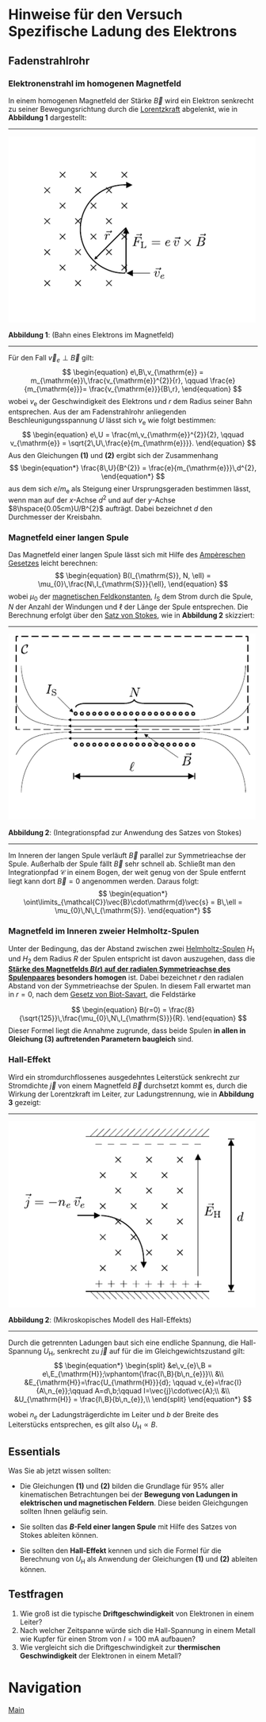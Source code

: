 # Hinweise für den Versuch Spezifische Ladung des Elektrons


## Fadenstrahlrohr

### Elektronenstrahl im homogenen Magnetfeld

In einem homogenen Magnetfeld der Stärke $\vec{B}$ wird ein Elektron senkrecht zu seiner Bewegungsrichtung durch die [Lorentzkraft](https://de.wikipedia.org/wiki/Lorentzkraft) abgelenkt, wie in **Abbildung 1** dargestellt:

---

<img src="../figures/LadungMagnetfeld.png" width="500" style="zoom:100%;" />

**Abbildung 1**: (Bahn eines Elektrons im Magnetfeld)

---

Für den Fall  $\vec{v}_{e}\perp\vec{B}$ gilt: 
$$
\begin{equation}
e\,B\,v_{\mathrm{e}} = m_{\mathrm{e}}\,\frac{v_{\mathrm{e}}^{2}}{r}, \qquad \frac{e}{m_{\mathrm{e}}}= \frac{v_{\mathrm{e}}}{B\,r},
\end{equation}
$$
wobei $v_{\mathrm{e}}$ der Geschwindigkeit des Elektrons und $r$ dem Radius seiner Bahn entsprechen. Aus der am Fadenstrahlrohr anliegenden Beschleunigungsspannung $U$ lässt sich $v_{\mathrm{e}}$ wie folgt bestimmen:
$$
\begin{equation}
e\,U = \frac{m\,v_{\mathrm{e}}^{2}}{2}, \qquad v_{\mathrm{e}} = \sqrt{2\,U\,\frac{e}{m_{\mathrm{e}}}}.
\end{equation}
$$
Aus den Gleichungen **(1)** und **(2)** ergibt sich der Zusammenhang
$$
\begin{equation*}
\frac{8\,U}{B^{2}} = \frac{e}{m_{\mathrm{e}}}\,d^{2},
\end{equation*}
$$
aus dem sich $e/m_{\mathrm{e}}$ als Steigung einer Ursprungsgeraden bestimmen lässt, wenn man auf der $x$-Achse $d^{2}$ und auf der $y$-Achse $8\hspace{0.05cm}U/B^{2}$ aufträgt. Dabei bezeichnet $d$ den Durchmesser der Kreisbahn.

### Magnetfeld einer langen Spule

Das Magnetfeld einer langen Spule lässt sich mit Hilfe des [Ampèreschen Gesetzes](https://de.wikipedia.org/wiki/Amp%C3%A8resches_Gesetz#Magnetfeld_der_Spule) leicht berechnen: 
$$
\begin{equation}
B(I_{\mathrm{S}}, N, \ell) = \mu_{0}\,\frac{N\,I_{\mathrm{S}}}{\ell},
\end{equation}
$$
wobei $\mu_{0}$ der [magnetischen Feldkonstanten](https://de.wikipedia.org/wiki/Magnetische_Feldkonstante), $I_{\mathrm{S}}$ dem Strom durch die Spule, $N$ der Anzahl der Windungen und $\ell$ der Länge der Spule entsprechen. Die Berechnung erfolgt über den [Satz von Stokes](https://de.wikipedia.org/wiki/Satz_von_Stokes), wie in **Abbildung 2** skizziert:

---

<img src="../figures/Stokes.png" width="500" style="zoom:100%;" />

**Abbildung 2**: (Integrationspfad zur Anwendung des Satzes von Stokes)

---

Im Inneren der langen Spule verläuft $\vec{B}$ parallel zur Symmetrieachse der Spule. Außerhalb der Spule fällt $\vec{B}$ sehr schnell ab. Schließt man den Integrationpfad $\mathcal{C}$ in einem Bogen, der weit genug von der Spule entfernt liegt kann dort $\vec{B}=0$ angenommen werden. Daraus folgt: 
$$
\begin{equation*}
\oint\limits_{\mathcal{C}}\vec{B}\cdot\mathrm{d}\vec{s} = B\,\ell = \mu_{0}\,N\,I_{\mathrm{S}}.
\end{equation*}
$$

### Magnetfeld im Inneren zweier Helmholtz-Spulen

Unter der Bedingung, das der Abstand zwischen zwei [Helmholtz-Spulen](https://de.wikipedia.org/wiki/Helmholtz-Spule) $H_{1}$ und $H_{2}$ dem Radius $R$ der Spulen entspricht ist davon auszugehen, dass die **[Stärke des Magnetfelds $B(r)$ auf der radialen Symmetrieachse des Spulenpaares](https://de.wikipedia.org/wiki/Helmholtz-Spule#Berechnung_der_magnetischen_Flussdichte) besonders homogen** ist. Dabei bezeichnet $r$ den radialen Abstand von der Symmetrieachse der Spulen. In diesem Fall erwartet man in $r=0$, nach dem [Gesetz von Biot-Savart](https://de.wikipedia.org/wiki/Biot-Savart-Gesetz), die Feldstärke

$$
\begin{equation}
B(r=0) = \frac{8}{\sqrt{125}}\,\frac{\mu_{0}\,N\,I_{\mathrm{S}}}{R}.
\end{equation}
$$
Dieser Formel liegt die Annahme zugrunde, dass beide Spulen **in allen in Gleichung (3) auftretenden Parametern baugleich** sind.

### Hall-Effekt

Wird ein stromdurchflossenes ausgedehntes Leiterstück senkrecht zur Stromdichte $\vec{j}$ von einem Magnetfeld $\vec{B}$ durchsetzt kommt es, durch die Wirkung der Lorentzkraft im Leiter, zur Ladungstrennung, wie in **Abbildung 3** gezeigt:

---

<img src="../figures/HallEffekt.png" width="500" style="zoom:100%;" />

**Abbildung 2**: (Mikroskopisches Modell des Hall-Effekts)

---

Durch die getrennten Ladungen baut sich eine endliche Spannung, die Hall-Spannung $U_{\mathrm{H}}$, senkrecht zu $\vec{j}$ auf für die im Gleichgewichtszustand gilt: 
$$
\begin{equation*}
\begin{split}
&e\,v_{e}\,B = e\,E_{\mathrm{H}};\vphantom{\frac{I\,B}{b\,n_{e}}}\\
&\\
&E_{\mathrm{H}}=\frac{U_{\mathrm{H}}}{d}; \qquad v_{e}=\frac{I}{A\,n_{e}};\qquad A=d\,b;\qquad I=\vec{j}\cdot\vec{A};\\
&\\
&U_{\mathrm{H}} = \frac{I\,B}{b\,n_{e}},\\
\end{split}
\end{equation*}
$$

wobei $n_{e}$ der Ladungsträgerdichte im Leiter und $b$ der Breite des Leiterstücks entsprechen, es gilt also $U_{\mathrm{H}}\propto B$. 

## Essentials

Was Sie ab jetzt wissen sollten:

- Die Gleichungen **(1)** und **(2)** bilden die Grundlage für 95% aller kinematischen Betrachtungen bei der **Bewegung von Ladungen in elektrischen und magnetischen Feldern**. Diese beiden Gleichgungen sollten Ihnen geläufig sein. 

- Sie sollten das **$B$-Feld einer langen Spule** mit Hilfe des Satzes von Stokes ableiten können. 
- Sie sollten den **Hall-Effekt** kennen und sich die Formel für die Berechnung von $U_{\mathrm{H}}$ als Anwendung der Gleichungen **(1)** und **(2)** ableiten können.

## Testfragen

1. Wie groß ist die typische **Driftgeschwindigkeit** von Elektronen in einem Leiter? 
1. Nach welcher Zeitspanne würde sich die Hall-Spannung in einem Metall wie Kupfer für einen Strom von $I=100\ \mathrm{mA}$ aufbauen?
1. Wie vergleicht sich die Driftgeschwindigkeit zur **thermischen Geschwindigkeit** der Elektronen in einem Metall? 


# Navigation

[Main](https://gitlab.kit.edu/kit/etp-lehre/p1-praktikum/students/-/tree/main/Spezifische_Ladung_des_Elektrons)
